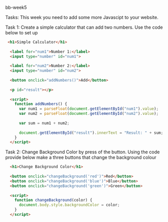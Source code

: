 bb-week5

Tasks: 
This week you need to add some more Javascipt to your website.

Task 1:
Create a simple calculator that can add two numbers.
Use the code below to set up 

```html
 <h1>Simple Calculator</h1>
  
  <label for="num1">Number 1:</label>
  <input type="number" id="num1">
  
  <label for="num2">Number 2:</label>
  <input type="number" id="num2">
  
  <button onclick="addNumbers()">Add</button>
  
  <p id="result"></p>
  
  <script>
    function addNumbers() {
      var num1 = parseFloat(document.getElementById("num1").value);
      var num2 = parseFloat(document.getElementById("num2").value);
      
      var sum = num1 + num2;
      
      document.getElementById("result").innerText = "Result: " + sum;
    }
  </script>
```
Task 2:
Change Background Color by press of the button. 
Using the code provide below make a three buttons that change the background colour

```html
  <h1>Change Background Color</h1>
  
  <button onclick="changeBackground('red')">Red</button>
  <button onclick="changeBackground('blue')">Blue</button>
  <button onclick="changeBackground('green')">Green</button>
  
  <script>
    function changeBackground(color) {
      document.body.style.backgroundColor = color;
    }
  </script>
```

